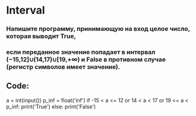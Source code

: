 # Interval

### Напишите программу, принимающую на вход целое число, которая выводит True,
### если переданное значение попадает в интервал (−15,12]∪(14,17)∪[19,+∞) и False в противном случае (регистр символов имеет значение).

## Code:

a = int(input())
p_inf = float('inf')
if -15 < a <= 12 or 14 < a < 17 or 19 <= a < p_inf:
    print('True')
else:
    print('False')

